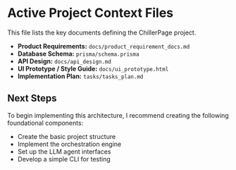 # Active Project Context Files

This file lists the key documents defining the ChillerPage project.

- **Product Requirements:** `docs/product_requirement_docs.md`
- **Database Schema:** `prisma/schema.prisma`
- **API Design:** `docs/api_design.md`
- **UI Prototype / Style Guide:** `docs/ui_prototype.html`
- **Implementation Plan:** `tasks/tasks_plan.md`

## Next Steps

To begin implementing this architecture, I recommend creating the following foundational components:

- Create the basic project structure
- Implement the orchestration engine
- Set up the LLM agent interfaces
- Develop a simple CLI for testing